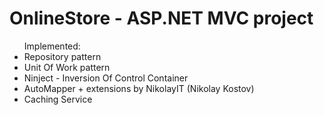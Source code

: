 # OnlineStore - ASP.NET MVC project
<ul>
Implemented:
<li>Repository pattern</li>
<li>Unit Of Work pattern</li>
<li>Ninject - Inversion Of Control Container</li>
<li>AutoMapper + extensions by NikolayIT (Nikolay Kostov)</li>
<li>Caching Service</li>
</ul>
